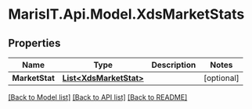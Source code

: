 
# MarisIT.Api.Model.XdsMarketStats

## Properties

Name | Type | Description | Notes
------------ | ------------- | ------------- | -------------
**MarketStat** | [**List&lt;XdsMarketStat&gt;**](XdsMarketStat.md) |  | [optional] 

[[Back to Model list]](../README.md#documentation-for-models)
[[Back to API list]](../README.md#documentation-for-api-endpoints)
[[Back to README]](../README.md)

